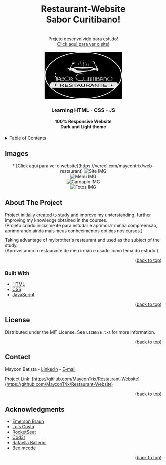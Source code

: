 <div id="top"></div>
<div align="center">
<h1>Restaurant-Website<br>Sabor Curitibano!</h1>
<br>Projeto desenvolvido para estudo!<br>
<a href="https://web-restaurant-one.vercel.app/">Click aqui para ver o site!</a>


<!-- PROJECT LOGO -->
<br />
   <br><img src="assets/images/logoRePre01.jpg" alt="Logo" width="250" height="150">

  <h3 align="center">Learning HTML - CSS - JS</h3>
  <h4>100% Responsive Website<br>Dark and Light theme</h4>
</div>



<!-- TABLE OF CONTENTS -->
<details>
  <summary>Table of Contents</summary>
  <ol>
    <li>
      <a href="#about-the-project">About The Project</a>
      <ul>
        <li><a href="#built-with">Built With</a></li>
      </ul>
    </li>
    <li><a href="#license">License</a></li>
    <li><a href="#contact">Contact</a></li>
    <li><a href="#acknowledgments">Acknowledgments</a></li>
  </ol>
</details>



<!-- ABOUT THE PROJECT -->
## Images

<div align="center">
* [Click aqui para ver o website](https://vercel.com/maycontrix/web-restaurant)
   <img src="https://user-images.githubusercontent.com/105027088/169623788-26dfb90f-ba3c-4706-b4af-a8db481e4356.jpg" alt="Site IMG" width="719" height="711"><br>
   <img src="https://user-images.githubusercontent.com/105027088/169625926-d8f92e2f-cf41-48d5-9faa-29bf102854be.gif" alt="Menu IMG" width="587" height="173"><br>
   <img src="https://user-images.githubusercontent.com/105027088/169626023-80580c75-8445-4913-8bd9-42fc7a2df399.gif" alt="Cardapio IMG" width="386" height="568"><br>
   <img src="https://user-images.githubusercontent.com/105027088/169627068-8e2259c1-5ff4-4217-a6ed-31a99c32aa2c.gif" alt="Fotos IMG" width="486" height="572"><br>
</div>

## About The Project
Project initially created to study and improve my understanding, further improving my knowledge obtained in the courses.<br>
(Projeto criado inicialmente para estudar e aprimorar minha compreensão, aprimorando ainda mais meus conhecimentos obtidos nos cursos.)

Taking advantage of my brother's restaurant and used as the subject of the study.<br>
(Aproveitando o restaurante de meu irmão e usado como tema do estudo.)

<p align="right">(<a href="#top">back to top</a>)</p>



### Built With

* [HTML](https://pt.wikipedia.org/wiki/HTML)
* [CSS](https://pt.wikipedia.org/wiki/Cascading_Style_Sheets)
* [JavaScript](https://pt.wikipedia.org/wiki/Brendan_Eich)

<p align="right">(<a href="#top">back to top</a>)</p>

<!-- LICENSE -->
## License

Distributed under the MIT License. See `LICENSE.txt` for more information.

<p align="right">(<a href="#top">back to top</a>)</p>



<!-- CONTACT -->
## Contact

Maycon Batista - [Linkedin](https://www.linkedin.com/in/maycon-batista-71a176238/) - [E-mail](tiutrix@hotmail.com)

Project Link: [https://github.com/MayconTrix/Restaurant-Website](https://github.com/MayconTrix/Restaurant-Website)

<p align="right">(<a href="#top">back to top</a>)</p>



<!-- ACKNOWLEDGMENTS -->
## Acknowledgments

* [Emerson Braun](https://github.com/EmersonBraun)
* [Luis Costa](https://github.com/luiscostalafc)
* [RocketSeat](https://www.rocketseat.com.br/)
* [Cod3r](https://www.cod3r.com.br/)
* [Rafaella Ballerini](https://www.youtube.com/c/rafaellaballerini)
* [Bedimcode](https://www.youtube.com/c/Bedimcode)


<p align="right">(<a href="#top">back to top</a>)</p>
